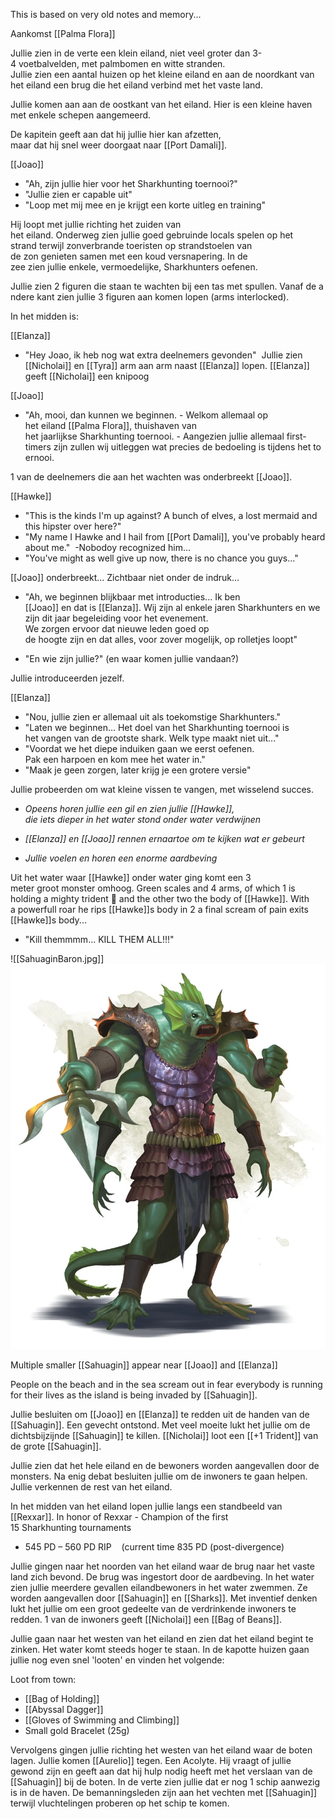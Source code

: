 This is based on very old notes and memory...



Aankomst [[Palma Flora]]

Jullie zien in de verte een klein eiland, niet veel groter dan 3-4 voetbalvelden, met palmbomen en witte stranden. Jullie zien een aantal huizen op het kleine eiland en aan de noordkant van het eiland een brug die het eiland verbind met het vaste land.  

Jullie komen aan aan de oostkant van het eiland. Hier is een kleine haven met enkele schepen aangemeerd.  

De kapitein geeft aan dat hij jullie hier kan afzetten, maar dat hij snel weer doorgaat naar [[Port Damali]].  

[[Joao]] 

- "Ah, zijn jullie hier voor het Sharkhunting toernooi?" 
- "Jullie zien er capable uit" 
- "Loop met mij mee en je krijgt een korte uitleg en training" 

Hij loopt met jullie richting het zuiden van het eiland. Onderweg zien jullie goed gebruinde locals spelen op het strand terwijl zonverbrande toeristen op strandstoelen van de zon genieten samen met een koud versnapering. In de zee zien jullie enkele, vermoedelijke, Sharkhunters oefenen.


Jullie zien 2 figuren die staan te wachten bij een tas met spullen. Vanaf de andere kant zien jullie 3 figuren aan komen lopen (arms interlocked). 

In het midden is: 

[[Elanza]]   

- "Hey Joao, ik heb nog wat extra deelnemers gevonden" 
   Jullie zien [[Nicholai]] en [[Tyra]] arm aan arm naast [[Elanza]] lopen. [[Elanza]] geeft [[Nicholai]] een knipoog

[[Joao]] 

- "Ah, mooi, dan kunnen we beginnen. - Welkom allemaal op het eiland [[Palma Flora]], thuishaven van het jaarlijkse Sharkhunting toernooi. - Aangezien jullie allemaal first-timers zijn zullen wij uitleggen wat precies de bedoeling is tijdens het toernooi.  

1 van de deelnemers die aan het wachten was onderbreekt [[Joao]]. 

[[Hawke]]

- "This is the kinds I'm up against? A bunch of elves, a lost mermaid and this hipster over here?" 
- "My name I Hawke and I hail from [[Port Damali]], you've probably heard about me." 
	-Nobodoy recognized him...
- "You've might as well give up now, there is no chance you guys..."  

[[Joao]] onderbreekt... Zichtbaar niet onder de indruk... 

- "Ah, we beginnen blijkbaar met introducties... Ik ben [[Joao]] en dat is [[Elanza]]. Wij zijn al enkele jaren Sharkhunters en we zijn dit jaar begeleiding voor het evenement. We zorgen ervoor dat nieuwe leden goed op de hoogte zijn en dat alles, voor zover mogelijk, op rolletjes loopt" 

- "En wie zijn jullie?" (en waar komen jullie vandaan?) 

Jullie introduceerden jezelf.

[[Elanza]] 

- "Nou, jullie zien er allemaal uit als toekomstige Sharkhunters." 
- "Laten we beginnen... Het doel van het Sharkhunting toernooi is het vangen van de grootste shark. Welk type maakt niet uit..."  
- "Voordat we het diepe induiken gaan we eerst oefenen. Pak een harpoen en kom mee het water in."  
- "Maak je geen zorgen, later krijg je een grotere versie" 

Jullie probeerden om wat kleine vissen te vangen, met wisselend succes.

- *Opeens horen jullie een gil en zien jullie [[Hawke]], die iets dieper in het water stond onder water verdwijnen*  
    
- *[[Elanza]] en [[Joao]] rennen ernaartoe om te kijken wat er gebeurt* 
    

- *Jullie voelen en horen een enorme aardbeving* 
    

Uit het water waar [[Hawke]] onder water ging komt een 3 meter groot monster omhoog. Green scales and 4 arms, of which 1 is holding a mighty trident 🔱 and the other two the body of [[Hawke]]. With a powerfull roar he rips [[Hawke]]s body in 2 a final scream of pain exits [[Hawke]]s body... 

- "Kill themmmm... KILL THEM ALL!!!" 

![[SahuaginBaron.jpg]]
<img src="/assets/SahuaginBaron.jpg"/>

Multiple smaller [[Sahuagin]] appear near [[Joao]] and [[Elanza]] 

People on the beach and in the sea scream out in fear everybody is running for their lives as the island is being invaded by [[Sahuagin]].

Jullie besluiten om [[Joao]] en [[Elanza]] te redden uit de handen van de [[Sahuagin]]. Een gevecht ontstond. Met veel moeite lukt het jullie om de dichtsbijzijnde [[Sahuagin]] te killen. [[Nicholai]] loot een [[+1 Trident]] van de grote [[Sahuagin]].

Jullie zien dat het hele eiland en de bewoners worden aangevallen door de monsters. Na enig debat besluiten jullie om de inwoners te gaan helpen. Jullie verkennen de rest van het eiland.

In het midden van het eiland lopen jullie langs een standbeeld van [[Rexxar]]. In honor of Rexxar - Champion of the first 15 Sharkhunting tournaments 
    
- 545 PD – 560 PD RIP    (current time 835 PD (post-divergence)

Jullie gingen naar het noorden van het eiland waar de brug naar het vaste land zich bevond. De brug was ingestort door de aardbeving. In het water zien jullie meerdere gevallen eilandbewoners in het water zwemmen. Ze worden aangevallen door [[Sahuagin]] en [[Sharks]].  Met inventief denken lukt het jullie om een groot gedeelte van de verdrinkende inwoners te redden. 1 van de inwoners geeft [[Nicholai]] een [[Bag of Beans]].

Jullie gaan naar het westen van het eiland en zien dat het eiland begint te zinken. Het water komt steeds hoger te staan. In de kapotte huizen gaan jullie nog even snel 'looten' en vinden het volgende:

Loot from town: 

- [[Bag of Holding]]
- [[Abyssal Dagger]]
- [[Gloves of Swimming and Climbing]]
- Small gold Bracelet (25g)

Vervolgens gingen jullie richting het westen van het eiland waar de boten lagen. Jullie komen [[Aurelio]] tegen. Een Acolyte. Hij vraagt of jullie gewond zijn en geeft aan dat hij hulp nodig heeft met het verslaan van de [[Sahuagin]] bij de boten. In de verte zien jullie dat er nog 1 schip aanwezig is in de haven. De bemanningsleden zijn aan het vechten met [[Sahuagin]] terwijl vluchtelingen proberen op het schip te komen.



